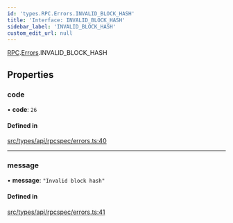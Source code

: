 ```yaml
---
id: 'types.RPC.Errors.INVALID_BLOCK_HASH'
title: 'Interface: INVALID_BLOCK_HASH'
sidebar_label: 'INVALID_BLOCK_HASH'
custom_edit_url: null
---
```


[RPC](../namespaces/types.RPC.md).[Errors](../namespaces/types.RPC.Errors.md).INVALID_BLOCK_HASH

## Properties

### code

• **code**: `26`

#### Defined in

[src/types/api/rpcspec/errors.ts:40](https://github.com/starknet-io/starknet.js/blob/v5.24.2/src/types/api/rpcspec/errors.ts#L40)

---

### message

• **message**: `"Invalid block hash"`

#### Defined in

[src/types/api/rpcspec/errors.ts:41](https://github.com/starknet-io/starknet.js/blob/v5.24.2/src/types/api/rpcspec/errors.ts#L41)
